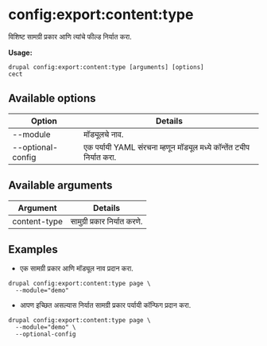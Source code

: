 # config:export:content:type
विशिष्ट सामग्री प्रकार आणि त्यांचे फील्ड निर्यात करा.

**Usage:**
```
drupal config:export:content:type [arguments] [options]
cect
```

## Available options
Option | Details
-------|-------------
--module | मॉड्यूलचे नाव.
--optional-config | एक पर्यायी YAML संरचना म्हणून मॉड्यूल मध्ये कॉन्तेंत ट्यीप  निर्यात करा.

## Available arguments
Argument | Details
---------|-------------
content-type | सामुग्री प्रकार निर्यात करणे.

## Examples
* एक सामग्री प्रकार आणि मॉड्यूल नाव प्रदान करा.
```
drupal config:export:content:type page \
  --module="demo"
```
* आपण इच्छित असल्यास निर्यात सामग्री प्रकार पर्यायी कॉन्फिग प्रदान करा.
```
drupal config:export:content:type page \
  --module="demo" \
  --optional-config
```
